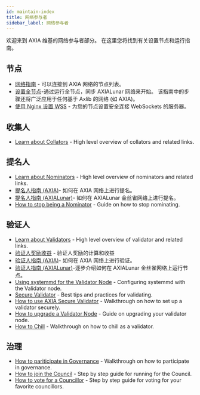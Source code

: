 ```yaml
---
id: maintain-index
title: 网络参与者
sidebar_label: 网络参与者
---
```


欢迎来到 AXIA 维基的网络参与者部分。 在这里您将找到有关设置节点和运行指南。

## 节点

- [网络指南](maintain-networks) - 可以连接到 AXIA 网络的节点列表。
- [设置全节点](maintain-sync)-通过运行全节点，同步 AXIALunar 网络来开始。 该指南中的步骤还将广泛应用于任何基于 Axlib 的网络 (如 AXIA)。
- [使用 Nginx 设置 WSS](maintain-wss) - 为您的节点设置安全连接 WebSockets 的服务器。

## 收集人

- [Learn about Collators](learn-collator) - High level overview of collators and related links.

## 提名人

- [Learn about Nominators](learn-nominator) - High level overview of nominators and related links.
- [提名人指南 (AXIA)](maintain-guides-how-to-nominate-AXIA)- 如何在 AXIA 网络上进行提名。
- [提名人指南 (AXIALunar)](maintain-guides-how-to-nominate-axialunar)- 如何在 AXIALunar 金丝雀网络上进行提名。
- [How to stop being a Nominator](maintain-guides-how-to-unbond) - Guide on how to stop nominating.

## 验证人

- [Learn about Validators](learn-validator) - High level overview of validator and related links.
- [验证人奖励收益](maintain-guides-validator-payout) - 验证人奖励的计算和收益
- [验证人指南 (AXIA)](maintain-guides-how-to-validate-AXIA)- 如何在 AXIA 网络上进行验证。
- [验证人指南 (AXIALunar)](maintain-guides-how-to-validate-axialunar)-逐步介绍如何在 AXIALunar 金丝雀网络上运行节点。
- [Using systemmd for the Validator Node](maintain-guides-how-to-systemd) - Configuring systemmd with the Validator node.
- [Secure Validator](maintain-guides-secure-validator) - Best tips and practices for validating.
- [How to use AXIA Secure Validator](maintain-guides-how-to-use-AXIA-secure-validator) - Walkthrough on how to set up a validator securely.
- [How to upgrade a Validator Node](maintain-guides-how-to-upgrade) - Guide on upgrading your validator node.
- [How to Chill](maintain-guides-how-to-chill) - Walkthrough on how to chill as a validator.

## 治理

- [How to pariticipate in Governance](maintain-guides-democracy) - Walkthrough on how to participate in governance.
- [How to join the Council](maintain-guides-how-to-join-council) - Step by step guide for running for the Council.
- [How to vote for a Councillor](maintain-guides-how-to-vote-councillor) - Step by step guide for voting for your favorite councillors.
